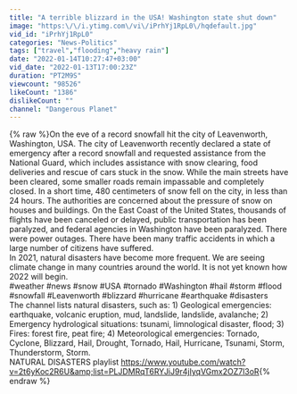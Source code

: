 ```yaml
---
title: "A terrible blizzard in the USA! Washington state shut down"
image: "https:\/\/i.ytimg.com\/vi\/iPrhYj1RpL0\/hqdefault.jpg"
vid_id: "iPrhYj1RpL0"
categories: "News-Politics"
tags: ["travel","flooding","heavy rain"]
date: "2022-01-14T10:27:47+03:00"
vid_date: "2022-01-13T17:00:23Z"
duration: "PT2M9S"
viewcount: "98526"
likeCount: "1386"
dislikeCount: ""
channel: "Dangerous Planet"
---
```

{% raw %}On the eve of a record snowfall hit the city of Leavenworth, Washington, USA. The city of Leavenworth recently declared a state of emergency after a record snowfall and requested assistance from the National Guard, which includes assistance with snow clearing, food deliveries and rescue of cars stuck in the snow. While the main streets have been cleared, some smaller roads remain impassable and completely closed. In a short time, 480 centimeters of snow fell on the city, in less than 24 hours. The authorities are concerned about the pressure of snow on houses and buildings. On the East Coast of the United States, thousands of flights have been canceled or delayed, public transportation has been paralyzed, and federal agencies in Washington have been paralyzed. There were power outages. There have been many traffic accidents in which a large number of citizens have suffered.<br />In 2021, natural disasters have become more frequent. We are seeing climate change in many countries around the world. It is not yet known how 2022 will begin.<br />#weather #news #snow #USA #tornado #Washington #hail #storm #flood #snowfall #Leavenworth #blizzard #hurricane #earthquake #disasters <br />The channel lists natural disasters, such as: 1) Geological emergencies: earthquake, volcanic eruption, mud, landslide, landslide, avalanche; 2) Emergency hydrological situations: tsunami, limnological disaster, flood; 3) Fires: forest fire, peat fire; 4) Meteorological emergencies: Tornado, Cyclone, Blizzard, Hail, Drought, Tornado, Hail, Hurricane, Tsunami, Storm, Thunderstorm, Storm.<br /> NATURAL DISASTERS playlist <a rel="nofollow" target="blank" href="https://www.youtube.com/watch?v=2t6yKoc2R6U&amp;list=PLJDMRqT6RYJiJ9r4jIyqVGmx2OZ7l3oR">https://www.youtube.com/watch?v=2t6yKoc2R6U&amp;list=PLJDMRqT6RYJiJ9r4jIyqVGmx2OZ7l3oR</a>{% endraw %}
